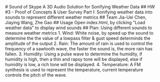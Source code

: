 <snippet>
  <content>
# Sound of Skype
A 3D Audio Solution for Sonifying Weather Data
## HW #3 - Proof of Concepts & User Survey
Part I: Sonifying weather data into sounds to represent different weather metrics
## Team
Jia-Uei Chen, Jiaying Wang, Zhe Gao
## Usage
Open index.html, by clicking "Load weather data" to display wind sounds
## Plan: Using different sounds to measure weather metrics
1. Wind: White noise, by speed up the sound to determine the the value of a lowpass filter & gust speed determinds the amplitude of the output
2. Rain: The amount of rain is used to control the frequency of a sawtooth wave, the faster the sound is, the more rain has fallen.
3. Humidity: Using a pulse wave to determine the humidity, if humidity is high, then a thin and rapsy tone will be displayed, else if humidity is low, a rich tone will be displayed.
4. Temperature: A FM synthesis is used to represent the temperature, current temperature controls the pitch of the wave.

</content>
  
</snippet>
